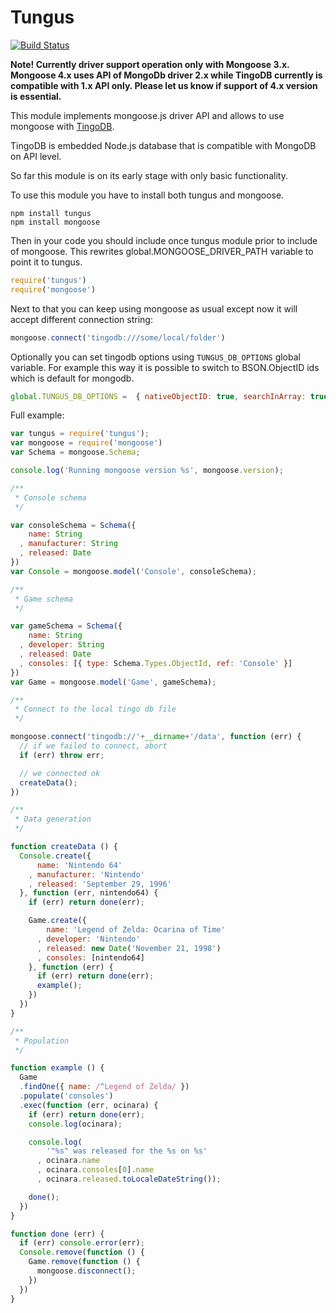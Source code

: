 Tungus
======

[![Build Status](https://travis-ci.org/sergeyksv/tungus.png?branch=master)](https://travis-ci.org/sergeyksv/tungus)

__Note! Currently driver support operation only with Mongoose 3.x. Mongoose 4.x uses API of MongoDb driver 2.x while TingoDB currently is compatible with 1.x API only. Please let us know if support of 4.x version is essential.__

This module implements mongoose.js driver API and allows to use mongoose with [TingoDB](http://www.tingodb.com).

TingoDB is embedded Node.js database that is compatible with MongoDB on API level.

So far this module is on its early stage with only basic functionality.

To use this module you have to install both tungus and mongoose.

	npm install tungus
	npm install mongoose

Then in your code you should include once tungus module prior to include of mongoose.
This rewrites global.MONGOOSE_DRIVER_PATH variable to point it to tungus.
```javascript
require('tungus')
require('mongoose')
```
Next to that you can keep using mongoose as usual except now it will accept different connection string:
```javascript
mongoose.connect('tingodb:///some/local/folder')
```	
Optionally you can set tingodb options using ```TUNGUS_DB_OPTIONS``` global variable. For example this way it is possible to switch to BSON.ObjectID ids which is default for mongodb.

```javascript
global.TUNGUS_DB_OPTIONS =  { nativeObjectID: true, searchInArray: true };
```

Full example:
```javascript
var tungus = require('tungus');
var mongoose = require('mongoose')
var Schema = mongoose.Schema;

console.log('Running mongoose version %s', mongoose.version);

/**
 * Console schema
 */

var consoleSchema = Schema({
	name: String
  , manufacturer: String
  , released: Date
})
var Console = mongoose.model('Console', consoleSchema);

/**
 * Game schema
 */

var gameSchema = Schema({
	name: String
  , developer: String
  , released: Date
  , consoles: [{ type: Schema.Types.ObjectId, ref: 'Console' }]
})
var Game = mongoose.model('Game', gameSchema);

/**
 * Connect to the local tingo db file
 */

mongoose.connect('tingodb://'+__dirname+'/data', function (err) {
  // if we failed to connect, abort
  if (err) throw err;

  // we connected ok
  createData();
})

/**
 * Data generation
 */

function createData () {
  Console.create({
	  name: 'Nintendo 64'
	, manufacturer: 'Nintendo'
	, released: 'September 29, 1996'
  }, function (err, nintendo64) {
	if (err) return done(err);

	Game.create({
		name: 'Legend of Zelda: Ocarina of Time'
	  , developer: 'Nintendo'
	  , released: new Date('November 21, 1998')
	  , consoles: [nintendo64]
	}, function (err) {
	  if (err) return done(err);
	  example();
	})
  })
}

/**
 * Population
 */

function example () {
  Game
  .findOne({ name: /^Legend of Zelda/ })
  .populate('consoles')
  .exec(function (err, ocinara) {
	if (err) return done(err);
	console.log(ocinara);

	console.log(
		'"%s" was released for the %s on %s'
	  , ocinara.name
	  , ocinara.consoles[0].name
	  , ocinara.released.toLocaleDateString());

	done();
  })
}

function done (err) {
  if (err) console.error(err);
  Console.remove(function () {
	Game.remove(function () {
	  mongoose.disconnect();
	})
  })
}
```
